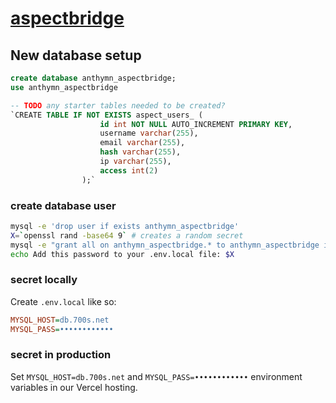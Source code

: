[aspectbridge](http://aspectbridge.vercel.app/)
==============

New database setup
------------

```sql
create database anthymn_aspectbridge;
use anthymn_aspectbridge

-- TODO any starter tables needed to be created?
`CREATE TABLE IF NOT EXISTS aspect_users_ (
                    id int NOT NULL AUTO_INCREMENT PRIMARY KEY,
                    username varchar(255),
                    email varchar(255),
                    hash varchar(255),
                    ip varchar(255),
                    access int(2)
                );`
```

### create database user ###
  
```sh
mysql -e 'drop user if exists anthymn_aspectbridge'
X=`openssl rand -base64 9` # creates a random secret
mysql -e "grant all on anthymn_aspectbridge.* to anthymn_aspectbridge identified by '$X'"
echo Add this password to your .env.local file: $X
```

### secret locally ###

Create `.env.local` like so:

```ini
MYSQL_HOST=db.700s.net
MYSQL_PASS=••••••••••••
```

### secret in production ###

Set `MYSQL_HOST=db.700s.net` and `MYSQL_PASS=••••••••••••` environment variables in our Vercel hosting.

